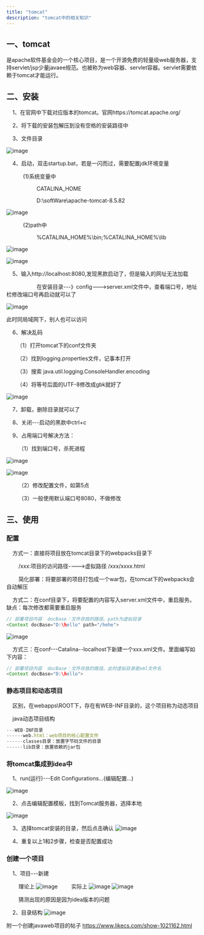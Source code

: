 ```yaml
---
title: "tomcat"
description: "tomcat中的相关知识"
---
```

## 一、tomcat
是apache软件基金会的一个核心项目，是一个开源免费的轻量级web服务器，支持servlet/jsp少量javaee规范。也被称为web容器、servlet容器。servlet需要依赖于tomcat才能运行。
## 二、安装
    1、在官网中下载对应版本的tomcat。官网https://tomcat.apache.org/

    2、将下载的安装包解压到没有空格的安装路径中

    3、文件目录

![image](/img/java/tomcat/文件目录.png)

    4、启动，双击startup.bat，若是一闪而过，需要配置jdk环境变量

           (1)系统变量中

                    CATALINA_HOME

                    D:\softWare\apache-tomcat-8.5.82

![image](/img/java/tomcat/系统变量配置.png)

           (2)path中

                    %CATALINA_HOME%\bin;%CATALINA_HOME%\lib

![image](/img/java/tomcat/path变量配置.png)

![image](/img/java/tomcat/启动tomcat.png)

    5、输入http://localhost:8080,发现黑款启动了，但是输入的网址无法加载

                    在安装目录---》config--->server.xml文件中，查看端口号，地址栏修改端口号再启动就可以了

![image](/img/java/tomcat/网页展示.png)

此时同局域网下，别人也可以访问

    6、解决乱码

       （1）打开tomcat下的conf文件夹

       （2）找到logging.properties文件，记事本打开

       （3）搜索 java.util.logging.ConsoleHandler.encoding

       （4）将等号后面的UTF-8修改成gbk就好了

![image](/img/java/tomcat/解决黑款乱码问题.png)

    7、卸载，删除目录就可以了

    8、关闭---启动的黑款中ctrl+c

    9、占用端口号解决方法：

        （1）找到端口号，杀死进程

![image](/img/java/tomcat/杀死进程一.png)

![image](/img/java/tomcat/杀死进程二.png)


        （2）修改配置文件，如第5点

        （3）一般使用默认端口号8080，不做修改

## 三、使用
### 配置
    方式一：直接将项目放在tomcat目录下的webpacks目录下

        /xxx:项目的访问路径---->虚拟路径  /xxx/xxxx.html

        简化部署：将要部署的项目打包成一个war包，在tomcat下的webpacks会自动解压


    方式二：在conf目录下，将要配置的内容写入server.xml文件中，重启服务。缺点：每次修改都需要重启服务
```java
// 部署项目内容  docBase：文件存放的路径。path为虚拟目录
<Context docBase="D:\hello" path="/hehe">
```
![image](/img/java/tomcat/配置之方式二.png)


    方式三：在conf---Catalina--localhost下新建一个xxx.xml文件。里面编写如下内容：
```java
// 部署项目内容  docBase：文件存放的路径。此时虚拟目录是xml文件名
<Context docBase="D:\hello">
```

### 静态项目和动态项目

    区别，在webapps\ROOT下，存在有WEB-INF目录的，这个项目称为动态项目

    java动态项目结构
```js
---WEB-INF目录
------web.html：web项目的核心配置文件
------classes目录：放置字节码文件的目录
------lib目录：放置依赖的jar包
```
### 将tomcat集成到idea中
    1、run(运行)---Edit Configurations...(编辑配置...)

![image](/img/java/tomcat/idea集成tomcat（1）.png)


    2、点击编辑配置模板，找到Tomcat服务器，选择本地

![image](/img/java/tomcat/idea集成tomcat（2）.png)

    3、选择tomcat安装的目录，然后点击确认
![image](/img/java/tomcat/idea集成tomcat（3）.png)

    4、重复以上1和2步骤，检查是否配置成功

### 创建一个项目

    1、项目---新建

        理论上
![image](/img/java/tomcat/用集成tomcat后的idea创建项目（按理）.png)
        实际上
![image](/img/java/tomcat/用集成tomcat后的idea创建项目（实际1）.png)
![image](/img/java/tomcat/用集成tomcat后的idea创建项目（实际2）.png)

        猜测出现的原因是因为idea版本的问题


    2、目录结构
![image](/img/java/tomcat/集成tomcat后的项目结构（按理）.png)

附一个创建javaweb项目的帖子 https://www.likecs.com/show-1021162.html









